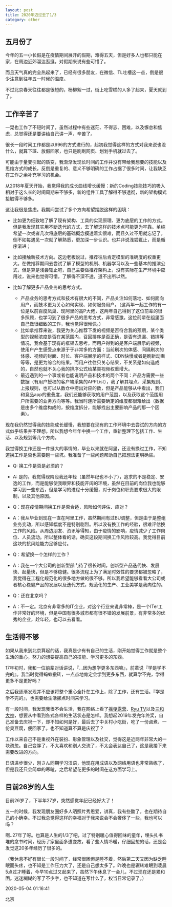 ```yaml
---
layout: post
title: 2020年迈过去了1/3
category: other
---
```


## 五月份了

今年的五一小长假是在疫情期间展开的假期，难得五天，但是好多人也都只能在家，在周边近郊溜达逛逛，对假期来说有些可惜了。

而且天气真的完全热起来了，已经有很多朋友，在微信、TL吐槽这一点，倒是很少注意到往年五一时候的温度。

不过北京春天往往都是很短的，杨柳絮一过，街上吃雪糕的人多了起来，夏天就到了。

## 工作辛苦了
一晃也工作了不短时间了，虽然过程中有些迷茫、不得志、困难，以及懈怠和焦虑，总觉得还是要讲给自己讲一声，辛苦了。

很长一段时间工作都是以996的方式进行的，起初我觉得这样的方式对我来说也没什么，就算下班、放假回家，也只是刷刷网页、划划手机就过去了。

可能由于量变引起的质变，我渐渐发现长时间的工作并没有带给我想要的技能以及思维方式的成长，反倒是重复的、意义不够明确的工作占据了很多时间，让我缺乏在工作之余补充学习的机会。

从2018年夏天开始，我觉得我的成长曲线增长缓慢：新的Coding技能技巧的吸入相对于这么长的时间周期来不够多，新的组件工具了解得不够透彻，新的架构模式接触得不够多。

这让我很是焦虑。我期间尝试了多个方向希望摆脱这样的困境：

- 比如更为细致地了解了现有架构、工具的实现原理、更为底层的工作的方式。但是我发现其实用不断迭代的方式，去了解这样的技术点可能更为牢靠。单纯希望一次或者几次将底层的基础概念摸透着实很难，而且久过不用就忘记了，倒不如每遇见一次就了解熟悉，更加深一步认识。也并非说浅尝辄止，而是循序渐进；

- 比如接触新技术方向。这边老板说过，推荐往后肯定模型的准确度的权重更大。在做推荐期间去尝试了解了模型的机制、机器学习以及一些基本的推演公式，但是算是浅尝辄止吧，自己主要做推荐架构上，没有实际在生产环境中应用过，说来也觉得可惜，了解得不深不透，道不出所以然。

- 比如了解更多产品业务的思考方式。
	- 产品业务的思考方式和技术有很大的不同，产品关注如何落地、如何面向用户，而技术更为关心如何实现、如何服务用户。（这两年一起工作的有一位是以前百度凤巢、现阿里的高P大佬，这两年自己得到了这位前辈的很多照顾，也学习到了很多产品的思考方式，非常感激。这位前辈在组里面自己做很细致的工作，我也觉得很倾佩。）
	- 比如拿推荐来说，我更为关心推荐下发的视频是否符合我的预期，某个类型的视频浓度是否在某范围内，召回排序是否正确，是否有遗漏、错排等情况，我会基于现有的框架去思考。而用户得到的是客户端展示的视频，使用户产生感受点来源于于非常多的方面：当前刷次的体感、间隔刷次的体感、视频的封面、时长、客户端展示的样式、CDN快慢或者是刷新动画等等，是更为综合的结果。而用户往往只关心结果，不关系是如何造成的，自然也就不关心我的排序公式给某类视频权重增大。
	- 最近遇到的一个事或者也能说明产品和技术的两个不同：产品方需要一些数据（有用户授权的客户端采集的APPList），我了解其埋点、采集规则、上报规则，也可以从数仓中捞出对应的数，但是产品能够从中看出，我们和竞品app的重叠度，我们还能够获取的用户范围，以及获取这个范围用户所需要的业务方向等等。我当时连所需要确定的维度都很难给出（数据是由多个维度构成的，按维度拆分，能够找出主要影响产品的那一个因素）。

现在我仍然觉得我的技能成长缓慢，我想要在现有的工作环境中去尝试的方向的方式似乎结果并不理想。所以我想今年年中换一个工作，重新整理下包括工作、生活、以及规划等几个方向。

我觉得换工作还是一件挺大的事情的，毕业以来就在阿里，还没有换过工作，不知道换工作是否也需要趟一些坑。我准备了一些问题帮助自己把想法更明确些。

- Q: 换工作是否是必须的？
- A: 是的。我觉得现阶段我还年轻（虽然年纪也不小了），追求的不是稳定、安逸的工作，而是能够使我眼界和技能开阔的环境，虽然在目前的岗位我也能够学习到一些东西，但是学习的进程十分缓慢，对于岗位和职责要求很大的限制，以及其他原因。

- Q：现在疫情期间换工作是否合适，风险如何评估、应对？
- A：我从毕业到现在一直在阿里工作，虽然期间有过BU调整，但是由于是整组业务变动，所以感知幅度不是特别剧烈。所以没有换工作的经验，很难评估换工作的风险。从周边朋友、资讯等得知，由于疫情的影响，疫情减少了工作岗位、人员流动。所以整体看的话，确实这段期间换工作风险较高。我觉得目前这块的抗风险能力足够应付。

- Q：希望换一个怎样的工作？
- A：我在一个大公司的创新型部门待了很长时间，创新型产品迭代快、发展快、起量快，但是不够稳健。很多流程上为了满足时效性的要求都被忽略了，我觉得在工程化规范化的很多地方做的很不够。所以我希望能够看看大公司或者核心稳健产品的发展以及迭代方式，规范化的生产、工业美学是我向往的。

- Q：还在北京吗？

- A：不一定。北京有非常多的IT企业，对这个行业来说非常棒，是一个ITer工作非常好的环境，但是中国有很多城市都有很不错的发展前景，有非常多的优秀的企业，趁年轻，也可以去看看。

## 生活得不够
如果从我来到北京算起的话，我真是少有有自己的生活，刚开始觉得工作就是整个生活的重心，努力的想要提高自己的技能、学习更多的东西。

17年初时，我和一位前辈对话讲说，『...因为想学更多东西嘛』，前辈说『学是学不完的』。我当时觉得蚂蚁搬砖，一点点地肯定会学到更多东西，就算学不完，学得更多不是更好吗？

之后我逐渐发现并不应该将整个重心全扑在工作上，除了工作，还有生活。『学是学不完的』，也需要给生活挪点时间来学习。

有一段时间，我发现我很不会生活，我在网络上看了[摇曳露营](https://www.iqiyi.com/v_19rres1m20.html)、[Ryu TV](https://www.youtube.com/channel/UCCZS6YMggfiRV_U7NuiNNsg)以及[三和大神](https://www.youtube.com/watch?v=u7XhF34Lwbs)，想要从中看到各式各样的生活状态是怎样。我想起2019年发完年终奖，自己准备去庆祝一下，却不知如何是好，最后去了中关村小吃街，吃了一份卤煮、一份臭豆腐，便回家了。也不知道算不算是庆祝了？

工作以来自己不是重视外在装扮、形象管理以及社交，觉得这是近两年非常大的一块疏忽。自己变胖了，不太喜欢和别人交流了，不太会表达自己了，这是我接下来需要改进的方向。

日语进步很少，刚さん同期学习汉语，他现在用成语以及网络用语也非常熟练了，但是我还只会简单的寒暄，之后希望花更多的时间在这方面学习上。

## 目前26岁的人生
目前26岁了，下半年27岁，突然感觉年纪已经好大了！

五一的时候，我发现朋友圈好多人晒照片秀恩爱，讲真，我有些酸了，也在期待自己的小确幸。不过我总觉得这样的幸福对于我来说会不会奢侈了一些，我也可以吗？

啊..27年了呀。也算是人生的1/3了吧，过了特别暖心值得回味的童年，埋头扎书堆的念书时间，经历了家里面多遭变故，看了些人情冷暖，仔细回想的话，还是会发觉这20多年经历了很多的。

（我休息不好有很长一段时间了，经常很困但是睡不着，然后第二天又因为缺乏睡眠而头疼，也不知是工作压力大了，还是自己想太多了。昨晚也是辗转难眠到凌晨5点过才睡着，今早10点过又起来了，虽然下午休息了一会儿，不过现在还是累和困。迷迷糊糊的写了不少字，也不知道在写什么了，权当日常记录了。）

2020-05-04 01:16:41

北京


